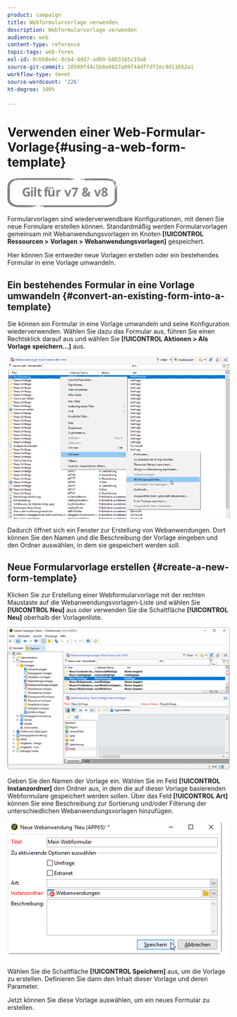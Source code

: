 ```yaml
---
product: campaign
title: Webformularvorlage verwenden
description: Webformularvorlage verwenden
audience: web
content-type: reference
topic-tags: web-forms
exl-id: 0cbb8e4c-8cb4-4dd7-ad09-b8b3165c19a8
source-git-commit: 20509f44c5b8e0827a09f44dffdf2ec9d11652a1
workflow-type: tm+mt
source-wordcount: '226'
ht-degree: 100%

---
```


# Verwenden einer Web-Formular-Vorlage{#using-a-web-form-template}

![](../../assets/common.svg)

Formularvorlagen sind wiederverwendbare Konfigurationen, mit denen Sie neue Formulare erstellen können. Standardmäßig werden Formularvorlagen gemeinsam mit Webanwendungsvorlagen im Knoten **[!UICONTROL Ressourcen > Vorlagen > Webanwendungsvorlagen]** gespeichert.

Hier können Sie entweder neue Vorlagen erstellen oder ein bestehendes Formular in eine Vorlage umwandeln.

## Ein bestehendes Formular in eine Vorlage umwandeln {#convert-an-existing-form-into-a-template}

Sie können ein Formular in eine Vorlage umwandeln und seine Konfiguration wiederverwenden. Wählen Sie dazu das Formular aus, führen Sie einen Rechtsklick darauf aus und wählen Sie **[!UICONTROL Aktionen > Als Vorlage speichern...]** aus.

![](assets/s_ncs_admin_survey_saveastemplate.png)

Dadurch öffnet sich ein Fenster zur Erstellung von Webanwendungen. Dort können Sie den Namen und die Beschreibung der Vorlage eingeben und den Ordner auswählen, in dem sie gespeichert werden soll.

## Neue Formularvorlage erstellen {#create-a-new-form-template}

Klicken Sie zur Erstellung einer Webformularvorlage mit der rechten Maustaste auf die Webanwendungsvorlagen-Liste und wählen Sie **[!UICONTROL Neu]** aus oder verwenden Sie die Schaltfläche **[!UICONTROL Neu]** oberhalb der Vorlagenliste.

![](assets/s_ncs_admin_survey_createtemplate.png)

Geben Sie den Namen der Vorlage ein. Wählen Sie im Feld **[!UICONTROL Instanzordner]** den Ordner aus, in dem die auf dieser Vorlage basierenden Webformulare gespeichert werden sollen. Über das Feld **[!UICONTROL Art]** können Sie eine Beschreibung zur Sortierung und/oder Filterung der unterschiedlichen Webanwendungsvorlagen hinzufügen.

![](assets/s_ncs_admin_survey_createtemplate_details.png)

Wählen Sie die Schaltfläche **[!UICONTROL Speichern]** aus, um die Vorlage zu erstellen. Definieren Sie dann den Inhalt dieser Vorlage und deren Parameter.

Jetzt können Sie diese Vorlage auswählen, um ein neues Formular zu erstellen.
